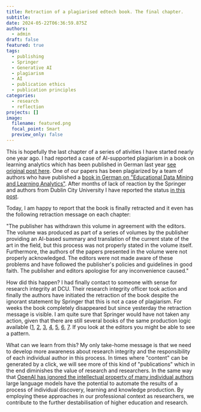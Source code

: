 ```yaml
---
title: Retraction of a plagiarised edtech book. The final chapter.
subtitle:
date: 2024-05-22T06:36:59.875Z
authors:
  - admin
draft: false
featured: true
tags:
  - publishing
  - Springer
  - Generative AI
  - plagiarism
  - AI
  - publication ethics
  - publication principles
categories:
  - research
  - reflection
projects: []
image:
  filename: featured.png
  focal_point: Smart
  preview_only: false
---
```

This is hopefully the last chapter of a series of ativities I have started nearly one year ago. I had reported a case of AI-supported plagiarism in a book on learning analytics which has been published in German last year [see original post here](https://kalz.cc/2023/09/15/ai-destroys-principles-of-authorship-a-scary-case-from-educational-technology-publishing./). One of our papers has been plagiarized by a team of authors who have published a [book in German on "Educational Data Mining and Learning Analytics"](https://link.springer.com/book/10.1007/978-3-658-39607-7). After months of lack of reaction by the Springer and authors from Dublin City University I have reported the status [in this post](https://kalz.cc/2024/03/08/a-plagiarised-edtech-book-and-nobody-cares/).

Today, I am happy to report that the book is finally retracted and it even has the following retraction message on each chapter:

"The publisher has withdrawn this volume in agreement with the editors. The volume was produced as part of a series of volumes by the publisher providing an AI-based summary and translation of the current state of the art in the field, but this process was not properly stated in the volume itself. Furthermore, the authors of the papers presented in the volume were not properly acknowledged. The editors were not made aware of these problems and have followed the publisher's policies and guidelines in good faith. The publisher and editors apologise for any inconvenience caused."

How did this happen? I had finally contact to someone with sense for research integrity at DCU. Their research integrity officer took action and finally the authors have initiated the retraction of the book despite the ignorant statement by Springer that this is not a case of plagiarism. For weeks the book completely disappeared but since yesterday the retraction message is visible. I am quite sure that Springer would have not taken any action, given that there are still several books of the same production logic available ([1](https://link.springer.com/book/10.1007/978-3-658-39609-1), [2](https://link.springer.com/book/10.1007/978-3-658-39613-8), [3](https://link.springer.com/book/10.1007/978-3-658-39615-2), [4](https://link.springer.com/book/10.1007/978-3-658-40124-5), [5](https://link.springer.com/book/10.1007/978-3-658-39458-5), [6](https://link.springer.com/book/10.1007/978-3-662-66293-9), [7](https://link.springer.com/book/9783658396541). If you look at the editors you might be able to see a pattern.

What can we learn from this? My only take-home message is that we need to develop more awareness about research integrity and the responsibility of each individual author in this process. In times where "content" can be generated by a click, we will see more of this kind of "publications" which in the end diminishes the value of research and researchers. In the same way that [OpenAI has ignored the intellectual property of many individual authors](https://www.bakerdonelson.com/artificial-intelligence-and-copyright-law-the-nyt-v-openai-fair-use-implications-of-generative-ai) large language models have the potential to automate the results of a process of individual discovery, learning and knowledge production. By employing these approaches in our professional context as researchers, we contribute to the further destabilisation of higher education and research.
